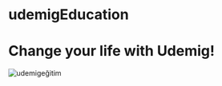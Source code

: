 # udemigEducation

<h1>Change your life with Udemig!</h1>

![udemigeğitim](https://github.com/user-attachments/assets/8ff9a754-e363-4280-97b0-6fdc5164d1b1)

 
